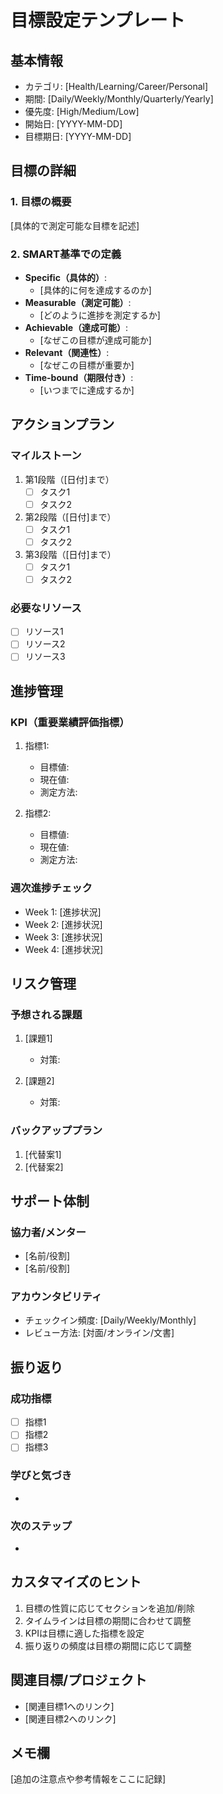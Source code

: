 # 目標設定テンプレート

## 基本情報
- カテゴリ: [Health/Learning/Career/Personal]
- 期間: [Daily/Weekly/Monthly/Quarterly/Yearly]
- 優先度: [High/Medium/Low]
- 開始日: [YYYY-MM-DD]
- 目標期日: [YYYY-MM-DD]

## 目標の詳細

### 1. 目標の概要
[具体的で測定可能な目標を記述]

### 2. SMART基準での定義
- **Specific（具体的）**: 
  - [具体的に何を達成するのか]
- **Measurable（測定可能）**: 
  - [どのように進捗を測定するか]
- **Achievable（達成可能）**: 
  - [なぜこの目標が達成可能か]
- **Relevant（関連性）**: 
  - [なぜこの目標が重要か]
- **Time-bound（期限付き）**: 
  - [いつまでに達成するか]

## アクションプラン

### マイルストーン
1. 第1段階（[日付]まで）
   - [ ] タスク1
   - [ ] タスク2

2. 第2段階（[日付]まで）
   - [ ] タスク1
   - [ ] タスク2

3. 第3段階（[日付]まで）
   - [ ] タスク1
   - [ ] タスク2

### 必要なリソース
- [ ] リソース1
- [ ] リソース2
- [ ] リソース3

## 進捗管理

### KPI（重要業績評価指標）
1. 指標1:
   - 目標値: 
   - 現在値: 
   - 測定方法: 

2. 指標2:
   - 目標値: 
   - 現在値: 
   - 測定方法: 

### 週次進捗チェック
- Week 1: [進捗状況]
- Week 2: [進捗状況]
- Week 3: [進捗状況]
- Week 4: [進捗状況]

## リスク管理

### 予想される課題
1. [課題1]
   - 対策: 

2. [課題2]
   - 対策: 

### バックアッププラン
1. [代替案1]
2. [代替案2]

## サポート体制

### 協力者/メンター
- [名前/役割]
- [名前/役割]

### アカウンタビリティ
- チェックイン頻度: [Daily/Weekly/Monthly]
- レビュー方法: [対面/オンライン/文書]

## 振り返り

### 成功指標
- [ ] 指標1
- [ ] 指標2
- [ ] 指標3

### 学びと気づき
- 

### 次のステップ
- 

## カスタマイズのヒント
1. 目標の性質に応じてセクションを追加/削除
2. タイムラインは目標の期間に合わせて調整
3. KPIは目標に適した指標を設定
4. 振り返りの頻度は目標の期間に応じて調整

## 関連目標/プロジェクト
- [関連目標1へのリンク]
- [関連目標2へのリンク]

## メモ欄
[追加の注意点や参考情報をここに記録]
